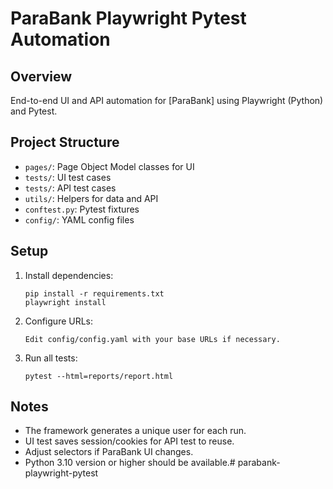 # ParaBank Playwright Pytest Automation

## Overview
End-to-end UI and API automation for [ParaBank] using Playwright (Python) and Pytest.

## Project Structure
- `pages/`: Page Object Model classes for UI
- `tests/`: UI test cases
- `tests/`: API test cases
- `utils/`: Helpers for data and API
- `conftest.py`: Pytest fixtures
- `config/`: YAML config files

## Setup
1. Install dependencies:
    ```
    pip install -r requirements.txt
    playwright install
    ```
2. Configure URLs:
    ```
    Edit config/config.yaml with your base URLs if necessary.
    ```
3. Run all tests:
    ```
    pytest --html=reports/report.html
    ```

## Notes
- The framework generates a unique user for each run.
- UI test saves session/cookies for API test to reuse.
- Adjust selectors if ParaBank UI changes.
- Python 3.10 version or higher should be available.#   p a r a b a n k - p l a y w r i g h t - p y t e s t  
 